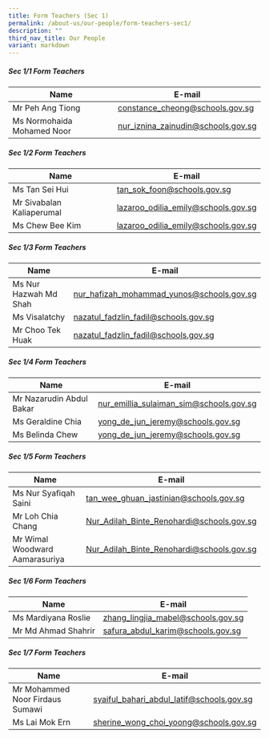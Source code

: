 ```yaml
---
title: Form Teachers (Sec 1)
permalink: /about-us/our-people/form-teachers-sec1/
description: ""
third_nav_title: Our People
variant: markdown
---
```

##### Sec 1/1 Form Teachers 

| Name | E-mail |
| -------- | -------- |
| Mr Peh Ang Tiong     | [constance\_cheong@schools.gov.sg](mailto:constance_cheong@schools.gov.sg)     |
| Ms Normohaida Mohamed Noor    | [nur\_iznina\_zainudin@schools.gov.sg](mailto:nur_iznina_zainudin@schools.gov.sg)     |

##### Sec 1/2 Form Teachers 

| Name | E-mail |
| -------- | -------- |
| Ms Tan Sei Hui     | [tan\_sok\_foon@schools.gov.sg](mailto:tan_sok_foon@schools.gov.sg)     |
| Mr Sivabalan Kaliaperumal    | [lazaroo\_odilia\_emily@schools.gov.sg](mailto:lazaroo_odilia_emily@schools.gov.sg)     |
| Ms Chew Bee Kim    | [lazaroo\_odilia\_emily@schools.gov.sg](mailto:lazaroo_odilia_emily@schools.gov.sg)     |

##### Sec 1/3 Form Teachers 

| Name | E-mail |
| -------- | -------- |
| Ms Nur Hazwah Md Shah     | [nur\_hafizah\_mohammad\_yunos@schools.gov.sg](mailto:nur_hafizah_mohammad_yunos@schools.gov.sg)     |
| Ms Visalatchy    | [nazatul\_fadzlin\_fadil@schools.gov.sg](mailto:nazatul_fadzlin_fadil@schools.gov.sg)     |
| Mr Choo Tek Huak    | [nazatul\_fadzlin\_fadil@schools.gov.sg](mailto:nazatul_fadzlin_fadil@schools.gov.sg)     |


##### Sec 1/4 Form Teachers 

| Name | E-mail |
| -------- | -------- |
| Mr Nazarudin Abdul Bakar     | [nur\_emillia\_sulaiman\_sim@schools.gov.sg](mailto:nur_emillia_sulaiman_sim@schools.gov.sg)     |
| Ms Geraldine Chia    | [yong\_de\_jun\_jeremy@schools.gov.sg](mailto:yong_de_jun_jeremy@schools.gov.sg)     |
| Ms Belinda Chew    | [yong\_de\_jun\_jeremy@schools.gov.sg](mailto:yong_de_jun_jeremy@schools.gov.sg)     |

##### Sec 1/5 Form Teachers 

| Name | E-mail |
| -------- | -------- |
| Ms Nur Syafiqah Saini     | [tan\_wee\_ghuan\_jastinian@schools.gov.sg](mailto:tan_wee_ghuan_jastinian@schools.gov.sg)     |
| Mr Loh Chia Chang   | [Nur\_Adilah\_Binte\_Renohardi@schools.gov.sg](mailto:Nur_Adilah_Binte_Renohardi@schools.gov.sg)     |
| Mr Wimal Woodward Aamarasuriya   | [Nur\_Adilah\_Binte\_Renohardi@schools.gov.sg](mailto:Nur_Adilah_Binte_Renohardi@schools.gov.sg)     |

##### Sec 1/6 Form Teachers 

| Name | E-mail |
| -------- | -------- |
| Ms Mardiyana Roslie     | [zhang\_lingjia\_mabel@schools.gov.sg](mailto:zhang_lingjia_mabel@schools.gov.sg)     |
| Mr Md Ahmad Shahrir    | [safura\_abdul\_karim@schools.gov.sg](mailto:safura_abdul_karim@schools.gov.sg)     |

##### Sec 1/7 Form Teachers 

| Name | E-mail |
| -------- | -------- |
| Mr Mohammed Noor Firdaus Sumawi     | [syaiful\_bahari\_abdul\_latif@schools.gov.sg](mailto:syaiful_bahari_abdul_latif@schools.gov.sg)     |
| Ms Lai Mok Ern    | [sherine\_wong\_choi\_yoong@schools.gov.sg](mailto:sherine_wong_choi_yoong@schools.gov.sg)     |